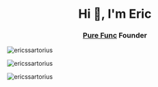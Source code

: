 <h1 align="center">Hi 👋, I'm Eric</h1>
<h3 align="center"><a href="https://www.purefunc.io" target="_blank">Pure Func</a> Founder</h3>

<p align="left"> <img src="https://komarev.com/ghpvc/?username=ericssartorius&label=Profile%20views&color=0e75b6&style=flat" alt="ericssartorius" /> </p>

<p><img align="center" src="https://github-readme-stats.vercel.app/api/top-langs?username=ericssartorius&show_icons=true&locale=en&layout=compact" alt="ericssartorius" /></p>

<p><img align="center" src="https://github-readme-streak-stats.herokuapp.com/?user=ericssartorius&" alt="ericssartorius" /></p>
